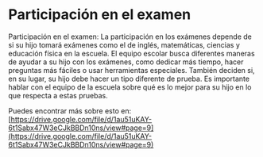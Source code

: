 # Participación en el examen
Participación en el examen: La participación en los exámenes depende de si su hijo tomará exámenes como el de inglés, matemáticas, ciencias y educación física en la escuela. El equipo escolar busca diferentes maneras de ayudar a su hijo con los exámenes, como dedicar más tiempo, hacer preguntas más fáciles o usar herramientas especiales. También deciden si, en su lugar, su hijo debe hacer un tipo diferente de prueba. Es importante hablar con el equipo de la escuela sobre qué es lo mejor para su hijo en lo que respecta a estas pruebas.

Puedes encontrar más sobre esto en: [https://drive.google.com/file/d/1au51uKAY-6t1Sabx47W3eCJkBBDn10ns/view#page=9](https://drive.google.com/file/d/1au51uKAY-6t1Sabx47W3eCJkBBDn10ns/view#page=9)
